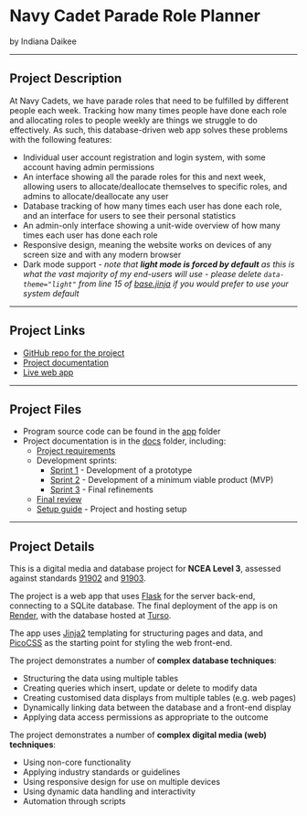 # Navy Cadet Parade Role Planner

by Indiana Daikee


---

## Project Description

At Navy Cadets, we have parade roles that need to be fulfilled by different people each week. Tracking how many times people have done each role and allocating roles to people weekly are things we struggle to do effectively. As such, this database-driven web app solves these problems with the following features:

- Individual user account registration and login system, with some account having admin permissions
- An interface showing all the parade roles for this and next week, allowing users to allocate/deallocate themselves to specific roles, and admins to allocate/deallocate any user
- Database tracking of how many times each user has done each role, and an interface for users to see their personal statistics
- An admin-only interface showing a unit-wide overview of how many times each user has done each role
- Responsive design, meaning the website works on devices of any screen size and with any modern browser
- Dark mode support -  _note that __light mode is forced by default__ as this is what the vast majority of my end-users will use - please delete `data-theme="light"` from line 15 of [base.jinja](app\templates\pages\base.jinja) if you would prefer to use your system default_


---

## Project Links

- [GitHub repo for the project](https://github.dev/waimea-igdaikee/300dtd-cadet-planner-website/)
- [Project documentation](https://waimea-igdaikee.github.io/300dtd-cadet-planner-website/)
- [Live web app](https://waimea-igdaikee.github.io/300dtd-cadet-planner-website/)


---

## Project Files

- Program source code can be found in the [app](app/) folder
- Project documentation is in the [docs](docs/) folder, including:
   - [Project requirements](docs/0-requirements.md)
   - Development sprints:
      - [Sprint 1](docs/1-sprint-1-prototype.md) - Development of a prototype
      - [Sprint 2](docs/2-sprint-2-mvp.md) - Development of a minimum viable product (MVP)
      - [Sprint 3](docs/3-sprint-3-refinement.md) - Final refinements
   - [Final review](docs/4-review.md)
   - [Setup guide](docs/setup.md) - Project and hosting setup

---

## Project Details

This is a digital media and database project for **NCEA Level 3**, assessed against standards [91902](docs/as91902.pdf) and [91903](docs/as91903.pdf).

The project is a web app that uses [Flask](https://flask.palletsprojects.com) for the server back-end, connecting to a SQLite database. The final deployment of the app is on [Render](https://render.com/), with the database hosted at [Turso](https://turso.tech/).

The app uses [Jinja2](https://jinja.palletsprojects.com/templates/) templating for structuring pages and data, and [PicoCSS](https://picocss.com/) as the starting point for styling the web front-end.

The project demonstrates a number of **complex database techniques**:
- Structuring the data using multiple tables
- Creating queries which insert, update or delete to modify data
- Creating customised data displays from multiple tables (e.g. web pages)
- Dynamically linking data between the database and a front-end display
- Applying data access permissions as appropriate to the outcome

The project demonstrates a number of **complex digital media (web) techniques**:
- Using non-core functionality
- Applying industry standards or guidelines
- Using responsive design for use on multiple devices
- Using dynamic data handling and interactivity
- Automation through scripts

